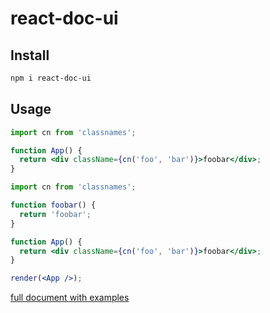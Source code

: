 # react-doc-ui

## Install

```bash
npm i react-doc-ui
```

## Usage

```jsx
import cn from 'classnames';

function App() {
  return <div className={cn('foo', 'bar')}>foobar</div>;
}
```

```jsx
import cn from 'classnames';

function foobar() {
  return 'foobar';
}

function App() {
  return <div className={cn('foo', 'bar')}>foobar</div>;
}

render(<App />);
```

[full document with examples](https://guoyunhe.github.io/react-doc-ui/)

